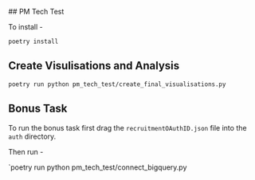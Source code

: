## PM Tech Test

To install -

`poetry install`


## Create Visulisations and Analysis

`poetry run python pm_tech_test/create_final_visualisations.py`


## Bonus Task

To run the bonus task first drag the `recruitmentOAuthID.json` file into the `auth` directory.

Then run -

`poetry run python pm_tech_test/connect_bigquery.py


